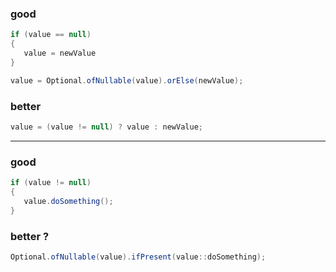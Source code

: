 ### good
```java
if (value == null)
{
   value = newValue
}
```
```java
value = Optional.ofNullable(value).orElse(newValue);
```

### better
```java
value = (value != null) ? value : newValue;
```
---

### good
```java
if (value != null)
{
   value.doSomething();
}
```
### better ?
```java
Optional.ofNullable(value).ifPresent(value::doSomething);
```
